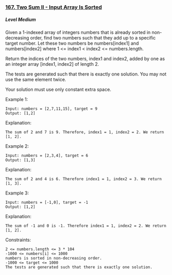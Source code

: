 ### [167. Two Sum II - Input Array Is Sorted](https://leetcode.com/problems/two-sum-ii-input-array-is-sorted/)

##### Level Medium

Given a 1-indexed array of integers numbers that is already sorted in non-decreasing order, find two numbers such that they add up to a specific target number. Let these two numbers be numbers[index1] and numbers[index2] where 1 <= index1 < index2 <= numbers.length.

Return the indices of the two numbers, index1 and index2, added by one as an integer array [index1, index2] of length 2.

The tests are generated such that there is exactly one solution. You may not use the same element twice.

Your solution must use only constant extra space.

 

Example 1:
```JS
Input: numbers = [2,7,11,15], target = 9
Output: [1,2]
```
Explanation: 
```JS
The sum of 2 and 7 is 9. Therefore, index1 = 1, index2 = 2. We return [1, 2].
```



Example 2:
```JS
Input: numbers = [2,3,4], target = 6
Output: [1,3]
```

Explanation: 
```JS
The sum of 2 and 4 is 6. Therefore index1 = 1, index2 = 3. We return [1, 3].
```



Example 3:
```JS
Input: numbers = [-1,0], target = -1
Output: [1,2]
```

Explanation: 
```JS
The sum of -1 and 0 is -1. Therefore index1 = 1, index2 = 2. We return [1, 2].
```
 

Constraints:
```JS
2 <= numbers.length <= 3 * 104
-1000 <= numbers[i] <= 1000
numbers is sorted in non-decreasing order.
-1000 <= target <= 1000
The tests are generated such that there is exactly one solution.
```